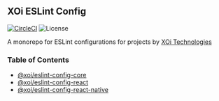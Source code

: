 ## XOi ESLint Config

[![CircleCI](https://circleci.com/gh/xoeye/eslint-config.svg?style=svg)](https://circleci.com/gh/xoeye/eslint-config)
![License](https://img.shields.io/npm/l/@xoi/eslint-config-core.svg)


A monorepo for ESLint configurations for projects by [XOi Technologies](https://xoi.io)

### Table of Contents

- [@xoi/eslint-config-core](https://github.com/xoeye/eslint-config/tree/master/packages/core)
- [@xoi/eslint-config-react](https://github.com/xoeye/eslint-config/tree/master/packages/react)
- [@xoi/eslint-config-react-native](https://github.com/xoeye/eslint-config/tree/master/packages/react-native)
